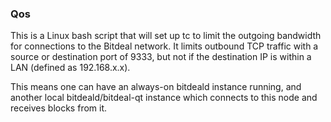 ### Qos ###

This is a Linux bash script that will set up tc to limit the outgoing bandwidth for connections to the Bitdeal network. It limits outbound TCP traffic with a source or destination port of 9333, but not if the destination IP is within a LAN (defined as 192.168.x.x).

This means one can have an always-on bitdeald instance running, and another local bitdeald/bitdeal-qt instance which connects to this node and receives blocks from it.
